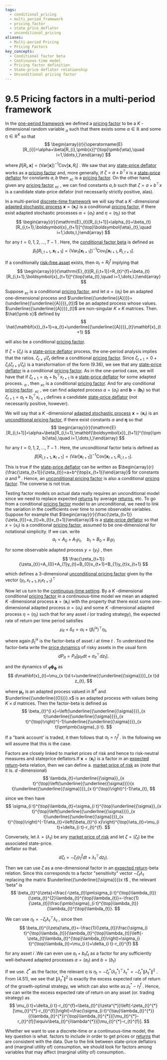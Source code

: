 ```yaml
---
tags:
  - conditional_pricing
  - multi_period_framework
  - pricing_factor
  - state_price_deflator
  - unconditional_pricing
aliases:
  - Multi-period Pricing
  - Pricing Factors
key_concepts:
  - Conditional factor beta
  - Continuous-time model
  - Pricing factor definition
  - State-price deflator relationship
  - Unconditional pricing factor
---
```


# 9.5 Pricing factors in a multi-period framework  

In the [one-period framework](../Chapter%204%20-%20State%20Prices/Properties%20of%20State-Price%20Deflators.md) we defined a [pricing factor](Pricing%20Factors%20in%20a%20One-Period%20Framework.md) to be a $K$ -dimensional random variable $_{\alpha}$ such that there exists some $\alpha\in\mathbb R$ and some $\eta\in\mathbb{R}^{K}$ so that  
$$
\begin{array}{r}{\operatorname{E}[R_{i}]=\alpha+\beta[R_{i},\pmb{x}]^{\top}\pmb{\eta},\quad i=1,\ldots,I,}\end{array}
$$  

where $\beta[R_{i},{\pmb x}]=(\mathrm{Var}[{\pmb x}])^{-1}\mathrm{Cov}[{\pmb x},R_{i}]$ . We saw that any [state-price deflator](Exercises.md) works as a [pricing factor](Pricing%20Factors%20in%20a%20One-Period%20Framework.md) and, more generally, if $\zeta=a+b^{\top}x$ is a [state-price deflator](Exercises.md) for constants $a,b$ then $_{x c}$ is a [pricing factor](Pricing%20Factors%20in%20a%20One-Period%20Framework.md). On the other hand, given any [pricing factor](Pricing%20Factors%20in%20a%20One-Period%20Framework.md) $_{x c}$ , we can find constants $a,b$ such that $\zeta=a+b^{\top}x$ is a candidate state-price defator (not necessarily strictly positive, alas).  

In a multi-period [discrete-time framework](../Chapter%204%20-%20State%20Prices/Multi-Period%20Valuation%20Models.md) we will say that a $K$ -dimensional [adapted stochastic process](../Chapter%202%20-%20Uncertainty,%20Information,%20and%20Stochastic%20Processes/Stochastic%20Processes%20Definition%20Notation%20and%20Te.md) ${\pmb x}=({\pmb x}_{t})$ is a conditional [pricing factor](Pricing%20Factors%20in%20a%20One-Period%20Framework.md), if there exist adapted stochastic processes $\alpha=\left(\alpha_{t}\right)$ and $\eta=\left(\eta_{t}\right)$ so that  
$$
\begin{array}{r}{\mathrm{E}_{t}[R_{i,t+1}]=\alpha_{t}+\beta_{t}[R_{i,t+1},\boldsymbol{x}_{t+1}]^{\top}\boldsymbol{\eta}_{t},\quad i=1,\dots,I,}\end{array}
$$  

for any $t=0,1,2,\ldots,T-1$ . Here, the [conditional factor beta](.md) is defined as  
$$
\beta_{t}[R_{i,t+1},\pmb{x}_{t+1}]=(\mathrm{Var}_{t}[\pmb{x}_{t+1}])^{-1}\mathrm{Cov}_{t}[\pmb{x}_{t+1},R_{i,t+1}].
$$  

If a conditionally [risk-free asset](../../../Financial%20Engineering/2.%20Forwards,%20Swaps,%20Futures,%20and%20Options.md) exists, then $\alpha_{t}=R_{t}^{f}$ implying that  
$$
\begin{array}{r}{\mathrm{E}_{t}[R_{i,t+1}]=R_{t}^{f}+\beta_{t}[R_{i,t+1},\boldsymbol{x}_{t+1}]^{\top}\eta_{t},\quad i=1,\dots,I.}\end{array}
$$  

Suppose $_{x c}$ is a conditional [pricing factor](Pricing%20Factors%20in%20a%20One-Period%20Framework.md), and let $a=\left(a_{t}\right)$ be an adapted one-dimensional process and $\underline{{\underline{{A}}}}=(\underline{{\underline{{A}}}}_{t})$ be an adapted process whose values. $\underline{{\underline{{A}}}}_{t}$ are non-singular $K\times K$ matrices. Then. $\hat{\pmb x}$ defined by  
$$
\hat{\mathbf{x}}_{t+1}=a_{t}+\underline{{\underline{{A}}}}_{t}\mathbf{x}_{t+1}
$$  

will also be a conditional [pricing factor](Pricing%20Factors%20in%20a%20One-Period%20Framework.md).  

If $\zeta~=~\left(\zeta_{t}\right)$ is a [state-price deflator](Exercises.md) process, the one-period analysis implies that the ratios. $\zeta_{t+1}/\zeta_{t}$ define a conditional [pricing factor](Pricing%20Factors%20in%20a%20One-Period%20Framework.md). Since $\zeta_{t+1}=0+\zeta_{t}(\zeta_{t+1}/\zeta_{t})$ is a transformation of the form (9.36), we see that any [state-price deflator](Exercises.md) is a conditional [pricing factor](Pricing%20Factors%20in%20a%20One-Period%20Framework.md). As in the one-period case, we will have that if $\zeta_{t+1}=a_{t}+b_{t}^{\top}x_{t+1}$ is a [state-price deflator](Exercises.md) for some adapted process. $_{\alpha}$ , then $_{x c}$ is a conditional [pricing factor](Pricing%20Factors%20in%20a%20One-Period%20Framework.md). And for any conditional [pricing factor](Pricing%20Factors%20in%20a%20One-Period%20Framework.md). $_{x c}$ , we can find adapted process $a=\left(a_{t}\right)$ and $\pmb{b}=(\pmb{b}_{t})$ so that $\zeta_{t+1}=a_{t}+b_{t}^{\top}x_{t+1}$ defines a candidate [state-price deflator](Exercises.md) (not necessarily positive, however).  

We will say that a $K$ -dimensional [adapted stochastic process](../Chapter%202%20-%20Uncertainty,%20Information,%20and%20Stochastic%20Processes/Stochastic%20Processes%20Definition%20Notation%20and%20Te.md) $\pmb{x}=(\pmb{x}_{t})$ is an [unconditional pricing factor](.md), if there exist constants $\alpha$ and $\pmb{\eta}$ so that  
$$
\begin{array}{r}{\mathrm{E}[R_{i,t+1}]=\alpha+\beta[R_{i,t+1},\mathbf{\boldsymbol{x}}_{t+1}]^{\top}\pmb{\eta},\quad i=1,\dots,I,}\end{array}
$$  

for any $t=0,1,2,\ldots,T-1$ . Here, the unconditional factor beta is defined as  
$$
\beta[R_{i,t+1},\pmb{x}_{t+1}]=(\mathrm{Var}[\pmb{x}_{t+1}])^{-1}\mathrm{Cov}[\pmb{x}_{t+1},R_{i,t+1}].
$$  

This is true if the [state-price deflator](Exercises.md) can be written as $\begin{array}{r}{\frac{\zeta_{t+1}}{\zeta_{t}}=a+b^{\top}x_{t+1}}\end{array}$ for constants $a$ and $^{b}$ . Hence, an [unconditional pricing factor](.md) is also a conditional [pricing factor](Pricing%20Factors%20in%20a%20One-Period%20Framework.md). The converse is not true.  

Testing factor models on actual data really requires an unconditional model since we need to replace expected [returns](../Chapter%203%20-%20%20Assets,%20Portfolios,%20and%20Arbitrage/Assets.md) by average [returns](../Chapter%203%20-%20%20Assets,%20Portfolios,%20and%20Arbitrage/Assets.md), etc. To go from a conditional [pricing factor](Pricing%20Factors%20in%20a%20One-Period%20Framework.md) model to an unconditional, we need to link the variation in the coefficients over time to some observable variables. Suppose for example that $\begin{array}{r}{\frac{\zeta_{t+1}}{\zeta_{t}}=a_{t}+b_{t}x_{t+1}}\end{array}$ is a [state-price deflator](Exercises.md) so that $x=\left(x_{t}\right)$ is a conditional [pricing factor](Pricing%20Factors%20in%20a%20One-Period%20Framework.md), assumed to be one-dimensional for notational simplicity. If we can. write  
$$
a_{t}=A_{0}+A_{1}y_{t},\quad b_{t}=B_{0}+B_{1}y_{t}
$$  

for some observable adapted process $y=\left(y_{t}\right)$ , then  
$$
\frac{\zeta_{t+1}}{\zeta_{t}}=A_{0}+A_{1}y_{t}+B_{0}x_{t+1}+B_{1}y_{t}x_{t+1}
$$  

which defines a 3-dimensional [unconditional pricing factor](.md) given by the vector $(y_{t},x_{t+1},y_{t}x_{t+1})^{\top}$  

Now let us turn to the [continuous-time setting](../Chapter%206%20-%20Individual%20optimality/The%20Continuous-Time%20Framework.md). By a $K$ -dimensional conditional [pricing factor](Pricing%20Factors%20in%20a%20One-Period%20Framework.md) in a continuous-time model we mean an adapted $K$ -dimensional process $\pmb{x}=(\pmb{x}_{t})$ with the property that there exist some one-dimensional adapted process $\alpha=\left(\alpha_{t}\right)$ and some $K$ -dimensional adapted process $\eta=\left(\eta_{t}\right)$ such that for any asset $i$ (or trading strategy), the expected rate of return per time period satisfies  
$$
\mu_{i t}+\delta_{i t}=\alpha_{t}+(\beta_{t}^{i x})^{\top}\eta_{t},
$$  

where again $\beta_{t}^{i x}$ is the factor-beta of asset $i$ at time $t$ . To understand the factor-beta write the [price dynamics](../../../Financial%20Engineering/Derivatives/Part%20XII%20-%20Price%20Dynamics/Chapter%2047%20-%20Asset%20Price%20Dynamics.md) of risky assets in the usual form  
$$
d P_{i t}=P_{i t}\left[\mu_{i t}d t+\sigma_{i t}^{\top}d z_{t}\right].
$$  

and the dynamics of $_{\mathbf{\nabla}}\mathbf{\phi}_{\mathbf{\phi}}$ as  
$$
d\mathbf{x}_{t}=\mu_{x t}d t+\underline{{\underline{{\sigma}}}}_{x t}d z_{t},
$$  

where $\pmb{\mu}_{x}$ is an adapted process valued in $\mathbb{R}^{K}$ and $\underline{{\underline{{O}}}}.x$ is an adapted process with values being $K\times d$ matrices. Then the factor-beta is defined as  
$$
\beta_{t}^{i x}=\left(\underline{{\underline{{\sigma}}}}_{x t}\underline{{\underline{{\sigma}}}}_{x t}^{\top}\right)^{-1}\underline{{\underline{{\sigma}}}}_{x t}\pm\pmb{\sigma}_{i t}.
$$  

If a "bank account' is traded, it then follows that $\alpha_{t}=r_{t}^{f}$ . In the following we will assume that this is the case.  

Factors are closely linked to market prices of risk and hence to risk-neutral measures and stateprice deflators.If $\pmb{x}=(\pmb{x}_{t})$ is a factor in an [expected return](../../../Advanced%20Investments/Lecture%201-%20Probability%20Distributions%20of%20Returns.md)-beta relation, then we can define a. [market price of risk](Exercises.md) as (note that it is. $d$ -dimensional)  
$$
\lambda_{t}=\underline{{\sigma}}_{x t}^{\top}\left(\underline{{\underline{{\sigma}}}}{x t}\underline{{\underline{{\sigma}}}}_{x t}^{\top}\right)^{-1}\eta_{t},
$$  

since we then have  
$$
\sigma_{i t}^{\top}\lambda_{t}=\sigma_{i t}^{\top}\underline{{\sigma}}_{x t}^{\top}\left(\underline{{\underline{{\sigma}}}}_{x t}\underline{{\underline{{\sigma}}}}_{x t}^{\top}\right)^{-1}\eta_{t}=\left(\beta_{t}^{i x}\right)^{\top}\eta_{t}=\mu_{i t}+\delta_{i t}-r_{t}^{f}.
$$  

Conversely, let $\lambda=\left(\lambda_{t}\right)$ be any [market price of risk](Exercises.md) and let $\zeta=\left(\zeta_{t}\right)$ be the associated state-price.   
deflator so that.  
$$
d\zeta_{t}=-\zeta_{t}\left(r_{t}^{f}d t+\lambda_{t}^{\top}d z_{t}\right).
$$  

Then we can use $\zeta$ as a one-dimensional factor in an [expected return](../../../Advanced%20Investments/Lecture%201-%20Probability%20Distributions%20of%20Returns.md)-beta relation. Since this corresponds to a factor "sensitivity" vector $-\zeta_{t}\lambda_{t}$ replacing the matrix $\underline{{\underline{{\sigma}}}}x t$ , the relevant 'beta" is  
$$
\beta_{t}^{i\zeta}=\frac{-\zeta_{t}\pm\sigma_{i t}^{\top}\lambda_{t}}{\zeta_{t}^{2}\lambda_{t}^{\top}\lambda_{t}}=-\frac{1}{\zeta_{t}}\frac{\pmb{\sigma}_{i t}^{\top}\lambda_{t}}{\lambda_{t}^{\top}\lambda_{t}}.
$$  

We can use $\eta_{t}=-\zeta_{t}\lambda_{t}^{\top}\lambda_{t}$ , since then  
$$
\beta_{t}^{i\zeta}\eta_{t}=-\frac{1}{\zeta_{t}}\frac{\sigma_{i t}^{\top}\lambda_{t}}{\lambda_{t}^{\top}\lambda_{t}}\left(-\zeta_{t}\lambda_{t}^{\top}\lambda_{t}\right)=\sigma_{i t}^{\top}\lambda_{t}=\mu_{i t}+\delta_{i t}-r_{t}^{f}
$$  

for any asset $i$ .We can even use $a_{t}+b_{t}\zeta_{t}$ as a factor for any sufficiently well-behaved adapted processes $a=\left(a_{t}\right)$ and $b=\left(b_{t}\right)$  

If we use. $\zeta^{*}$ as the factor, the relevant $\eta$ is $\eta_{t}=-\zeta_{t}^{*}\left(\lambda_{t}^{*}\right)^{\top}\lambda_{t}^{*}=-\zeta_{t}^{*}\|\lambda_{t}^{*}\|^{2}$ . From (4.51), we see that $\|\lambda_{t}^{*}\|^{2}$ is exactly the excess expected rate of return of the growth-optimal strategy, we which can also write as $\mu_{t}^{*}-r_{t}^{f}$ . Hence, we can write the excess expected rate of return on any asset (or. trading strategy) as  
$$
\mu_{i t}+\delta_{i t}-r_{t}^{f}=\beta_{t}^{i\zeta^{*}}\left(-\zeta_{t}^{*}[\mu_{t}^{*}-r_{t}^{f}]\right)=\frac{\sigma_{i t}^{\tau}\lambda_{t}^{*}}{(\lambda_{t}^{*})^{\top}\lambda_{t}^{*}}[\mu_{t}^{*}-r_{t}^{f}]\equiv\beta_{t}^{i\lambda^{*}}[\mu_{t}^{*}-r_{t}^{f}].
$$  

Whether we want to use a discrete-time or a continuous-time model, the key question is what. factors to include in order to get prices or [returns](../Chapter%203%20-%20%20Assets,%20Portfolios,%20and%20Arbitrage/Assets.md) that are consistent with the data. Due to the link between state-price deflators and (marginal utility of) consumption, we should look for factors among variables that may affect (marginal utility of) consumption..  